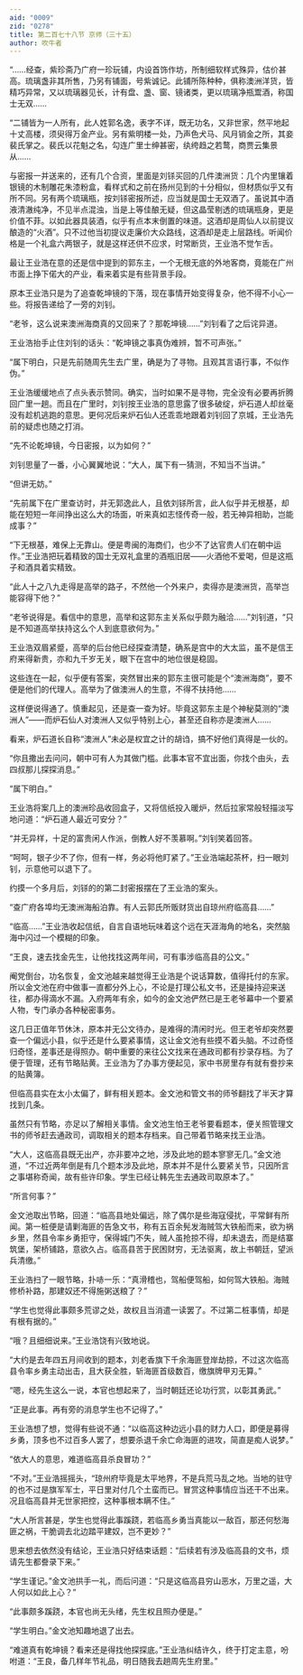 ```yaml
---
aid: "0009"
zid: "0278"
title: 第二百七十八节 京师（三十五）
author: 吹牛者
---
```


“……经查，紫珍斋乃广府一珍玩铺，内设首饰作坊，所制细软样式殊异，估价甚高。琉璃盏非其所售，乃另有铺面，号紫诚记。此铺所陈种种，俱称澳洲洋货，皆精巧异常，又以琉璃器见长，计有盘、盏、窗、镜诸类，更以琉璃净瓶鬻酒，称国士无双……

“二铺皆为一人所有，此人姓郭名逸，表字不详，既无功名，又非世家，然平地起十丈高楼，须臾得万金产业。另有紫明楼一处，乃声色犬马、风月销金之所，其妾裴氏掌之。裴氏以花魁之名，勾连广里士绅甚密，纨绔趋之若鹜，商贾云集景从……

与密报一并送来的，还有几个合资，里面是刘铩买回的几件澳洲货：几个内里镶着银镜的木制雕花朱漆粉盒，看样式和之前在扬州见到的十分相似，但材质似乎又有所不同。另有两个琉璃瓶，按刘铩密报所述，应当就是国士无双酒了。虽说其中酒液清澈纯净，不见半点混浊，当是上等佳酿无疑，但这晶莹剔透的琉璃瓶身，更是价值不菲。以如此器具装酒，似乎有点本末倒置的味道。这酒却是周仙人以前提议酿造的“火酒”。只不过他当初提议走廉价大众路线，这酒却是走上层路线。听闻价格是一个礼盒六两银子，就是这样还供不应求，时常断货，王业浩不觉乍舌。

最让王业浩在意的还是信中提到的郭东主，一个无根无底的外地客商，竟能在广州市面上挣下偌大的产业，看来着实是有些背景手段。

原本王业浩只是为了追查乾坤镜的下落，现在事情开始变得复杂，他不得不小心一些。将报告递给了一旁的刘钊。

“老爷，这么说来澳洲海商真的又回来了？那乾坤镜……”刘钊看了之后诧异道。

王业浩抬手止住刘钊的话头：“乾坤镜之事真伪难辨，暂不可声张。”

“属下明白，只是先前随周先生去广里，确是为了寻物。且观其言语行事，不似作伪。”

王业浩缓缓地点了点头表示赞同。确实，当时如果不是寻物，完全没有必要再折腾回广里一趟。而且在广里时，刘钊按王业浩的意思露了很多破绽，炉石道人却丝毫没有趁机逃跑的意思。更何况后来炉石仙人还乖乖地跟着刘钊回了京城，王业浩先前的疑虑也随之打消。

“先不论乾坤镜，今日密报，以为如何？”

刘钊思量了一番，小心翼翼地说：“大人，属下有一猜测，不知当不当讲。”

“但讲无妨。”

“先前属下在广里查访时，并无郭逸此人，且依刘铩所言，此人似乎并无根基，却能在短短一年间挣出这么大的场面，听来真如志怪传奇一般，若无神异相助，岂能成事？”

“下无根基，难保上无靠山。便是粤闽的海商们，也少不了达官贵人们在朝中运作。”王业浩把玩着精致的国士无双礼盒里的酒瓶旧居――火酒他不爱喝，但是这瓶子和酒具着实精致。

“此人十之八九走得是高举的路子，不然他一个外来户，卖得亦是澳洲货，高举岂能容得下他？”

“老爷说得是。看信中的意思，高举和这郭东主关系似乎颇为融洽……”刘钊道，“只是不知道高举扶持这么个人到底意欲何为。”

王业浩双眉紧蹙，高举的后台他已经探查清楚，确系是宫中的大太监，虽不是信王府来得新贵，亦和九千岁无关，眼下在宫中的地位很是稳固。

这些连在一起，似乎便有答案，突然冒出来的郭东主很可能是个“澳洲海商”，要不便是他们的代理人。高举为了做澳洲人的生意，不得不扶持他……

这样便说得通了。慎重起见，还是查一查为好。毕竟这郭东主是个神秘莫测的“澳洲人”――而炉石仙人对澳洲人又似乎特别上心，甚至还自称亦是澳洲人……

看来，炉石道长自称“澳洲人”未必是权宜之计的胡诌，搞不好他们真得是一伙的。

“你且撒出去问问，朝中可有人为其做门槛。此事本官不宜出面，你找个由头，去四叔那儿探探消息。”

“属下明白。”

王业浩将案几上的澳洲珍品收回盒子，又将信纸投入暖炉，然后拉家常般轻描淡写地问道：“炉石道人最近可安分？”

“并无异样，十足的富贵闲人作派，倒教人好不羡慕啊。”刘钊笑着回答。

“呵呵，银子少不了你，但有一样，务必将他盯紧了。”王业浩端起茶杯，扫一眼刘钊，示意他可以退下了。

约摸一个多月后，刘铩的的第二封密报摆在了王业浩的案头。

“查广府各埠均无澳洲海船泊靠。有人云郭氏所贩财货出自琼州府临高县……”

“临高……”王业浩收起信纸，自言自语地玩味着这个远在天涯海角的地名，突然脑海中闪过一个模糊的印象。

“王良，速去找金先生，让他找找这两年间，可有事涉临高县的公文。”

阉党倒台，功名恢复，金文池越来越觉得王业浩是个说话算数，值得托付的东家。所以金文池在府中做事一直都分外上心，不论是打理公私文书，还是操持迎来送往，都办得滴水不漏。入府两年有余，如今的金文池俨然已是王老爷幕中一个要紧人物，专门承办各种秘密事务。

这几日正值年节休沐，原本并无公文待办，是难得的清闲时光。但王老爷却突然要查一个偏远小县，似乎还是什么要紧事情，这让金文池有些摸不着头脑。不过奇怪归奇怪，差事还是得照办。朝中重要的来往公文找来在通政司都有抄录存档。为了便于管理，还有节略贴黄。王业浩为了办事方便起见，家中书房里存有就有誊抄来的贴黄簿。

但临高县实在太小太偏了，鲜有相关题本。金文池和管文书的师爷翻找了半天才算找到几条。

虽然只有节略，亦足以了解相关事情。金文池生怕王老爷要看题本，便关照管理文书的师爷赶去通政司，调取相关的题本存档来。自己带着节略来找王业浩。

“大人，这临高县既无出产，亦非要冲之地，涉及此地的题本寥寥无几。”金文池道，“不过近两年倒是有几个题本涉及此地，原本并不是什么要紧关节，只因所言之事堪称奇闻，故有些许印象。学生已经让韩先生去通政司取原本了。”

“所言何事？”

金文池取出节略，回道：“临高县地处偏远，除了偶尔是些海寇侵扰，平常鲜有所闻。第一桩便是请剿海匪的告急文书，称有五百余髡发海贼驾大铁船而来，欲为祸乡里，然县令率乡勇拒守，保得城门不失，贼人虽抢掠不得，却未退去，而是结寨筑堡，架桥铺路，意欲久占。临高县苦于民困财穷，无法驱离，故上书朝廷，望派兵清缴。”

王业浩扫了一眼节略，扑哧一乐：“真滑稽也，驾船便驾船，如何驾大铁船。海贼修桥补路，那建奴还不得施粥送粮了？”

“学生也觉得此事颇多荒谬之处，故权且当消遣一读罢了。不过第二桩事情，却是有根有据的。”

“哦？且细细说来。”王业浩饶有兴致地说。

“大约是去年四五月间收到的题本，刘老香旗下千余海匪登岸劫掠，不过这次临高县令率乡勇主动出击，且大获全胜，斩海匪首级数百，缴旗牌甲刃无算。”

“嗯，经先生这么一说，本官也想起来了，当时朝廷还论功行赏，以彰其勇武。”

“正是此事。再有旁的消息学生也不记得了。”

王业浩想了想，觉得有些说不通：“以临高这种边远小县的财力人口，即便是募得乡勇，顶多也不过百多人罢了，想要杀退千余亡命海匪的进攻，简直是痴人说梦。”

“依大人的意思，难道临高县杀良冒功？”

“不对。”王业浩摇摇头，“琼州府毕竟是太平地界，不是兵荒马乱之地。当地的驻守的也不过是旗军军士，平日里对付几个土蛮而已。冒赏这种事情应当还干不出来。况且临高县并无世家把控，这种事根本瞒不住。”

“大人所言甚是，学生也觉得此事蹊跷，若临高乡勇当真能以一敌百，那还何愁海匪之祸，干脆调去北边踏平建奴，岂不更妙？”

思来想去依然没有结论，王业浩只好结束话题：“后续若有涉及临高县的文书，烦请先生都誊录下来。”

“学生谨记。”金文池拱手一礼，而后问道：“只是这临高县穷山恶水，万里之遥，大人何以如此上心？”

“此事颇多蹊跷，本官也尚无头绪，先生权且照办便是。”

“学生明白。”金文池知趣地退了出去。

“难道真有乾坤镜？看来还是得找他探探底。”王业浩纠结许久，终于打定主意，吩咐道：“王良，备几样年节礼品，明日随我去趟周先生府里。”

